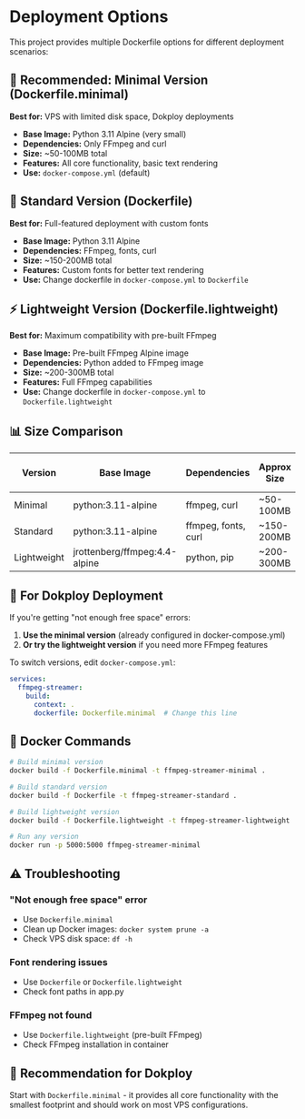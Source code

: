 # Deployment Options

This project provides multiple Dockerfile options for different deployment scenarios:

## 🚀 **Recommended: Minimal Version (Dockerfile.minimal)**

**Best for:** VPS with limited disk space, Dokploy deployments

- **Base Image:** Python 3.11 Alpine (very small)
- **Dependencies:** Only FFmpeg and curl
- **Size:** ~50-100MB total
- **Features:** All core functionality, basic text rendering
- **Use:** `docker-compose.yml` (default)

## 🎨 **Standard Version (Dockerfile)**

**Best for:** Full-featured deployment with custom fonts

- **Base Image:** Python 3.11 Alpine
- **Dependencies:** FFmpeg, fonts, curl
- **Size:** ~150-200MB total
- **Features:** Custom fonts for better text rendering
- **Use:** Change dockerfile in `docker-compose.yml` to `Dockerfile`

## ⚡ **Lightweight Version (Dockerfile.lightweight)**

**Best for:** Maximum compatibility with pre-built FFmpeg

- **Base Image:** Pre-built FFmpeg Alpine image
- **Dependencies:** Python added to FFmpeg image
- **Size:** ~200-300MB total
- **Features:** Full FFmpeg capabilities
- **Use:** Change dockerfile in `docker-compose.yml` to `Dockerfile.lightweight`

## 📊 **Size Comparison**

| Version | Base Image | Dependencies | Approx Size | Disk Space Needed |
|---------|------------|--------------|-------------|-------------------|
| Minimal | python:3.11-alpine | ffmpeg, curl | ~50-100MB | ~200MB |
| Standard | python:3.11-alpine | ffmpeg, fonts, curl | ~150-200MB | ~400MB |
| Lightweight | jrottenberg/ffmpeg:4.4-alpine | python, pip | ~200-300MB | ~500MB |

## 🔧 **For Dokploy Deployment**

If you're getting "not enough free space" errors:

1. **Use the minimal version** (already configured in docker-compose.yml)
2. **Or try the lightweight version** if you need more FFmpeg features

To switch versions, edit `docker-compose.yml`:
```yaml
services:
  ffmpeg-streamer:
    build:
      context: .
      dockerfile: Dockerfile.minimal  # Change this line
```

## 🐳 **Docker Commands**

```bash
# Build minimal version
docker build -f Dockerfile.minimal -t ffmpeg-streamer-minimal .

# Build standard version
docker build -f Dockerfile -t ffmpeg-streamer-standard .

# Build lightweight version
docker build -f Dockerfile.lightweight -t ffmpeg-streamer-lightweight .

# Run any version
docker run -p 5000:5000 ffmpeg-streamer-minimal
```

## ⚠️ **Troubleshooting**

### "Not enough free space" error
- Use `Dockerfile.minimal`
- Clean up Docker images: `docker system prune -a`
- Check VPS disk space: `df -h`

### Font rendering issues
- Use `Dockerfile` or `Dockerfile.lightweight`
- Check font paths in app.py

### FFmpeg not found
- Use `Dockerfile.lightweight` (pre-built FFmpeg)
- Check FFmpeg installation in container

## 🎯 **Recommendation for Dokploy**

Start with `Dockerfile.minimal` - it provides all core functionality with the smallest footprint and should work on most VPS configurations.
